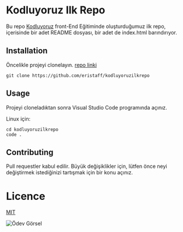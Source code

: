 # **Kodluyoruz Ilk Repo**
Bu repo [Kodluyoruz](http://www.kodluyoruz.org) front-End Eğitiminde oluşturduğumuz ilk repo, içerisinde bir adet README dosyası, bir adet de index.html barındırıyor.

## **Installation**

Öncelikle projeyi clonelayın. [repo linki](https://github.com/eristaff/kodluyoruzilkrepo)

```
git clone https://github.com/eristaff/kodluyoruzilkrepo
```

## **Usage**

Projeyi cloneladıktan sonra Visual Studio Code programında açınız.

Linux için:
```
cd kodluyoruzilkrepo
code .
```

## **Contributing**
Pull requestler kabul edilir. Büyük değişiklikler için, lütfen önce neyi değiştirmek istediğinizi tartışmak için bir konu açınız.

# **Licence**

[MIT](https://opensource.org/licenses/MIT)

![Ödev Görsel](https://picsum.photos/200/300)

